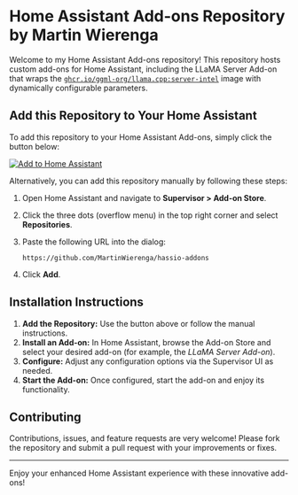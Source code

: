 # Home Assistant Add-ons Repository by Martin Wierenga

Welcome to my Home Assistant Add-ons repository! This repository hosts custom add-ons for Home Assistant, including the LLaMA Server Add-on that wraps the [`ghcr.io/ggml-org/llama.cpp:server-intel`](https://github.com/ggml-org/llama.cpp/blob/master/docs/docker.md) image with dynamically configurable parameters.

## Add this Repository to Your Home Assistant

To add this repository to your Home Assistant Add-ons, simply click the button below:

[![Add to Home Assistant](https://camo.githubusercontent.com/30d41447c8fdefec56880fcce608c09f79c1aaae8f38af261f7817ac0392e421/68747470733a2f2f6d792e686f6d652d617373697374616e742e696f2f6261646765732f73757065727669736f725f6164645f6164646f6e5f7265706f7369746f72792e737667)](https://my.home-assistant.io/redirect/supervisor_add_addon_repository/?repository_url=https%3A%2F%2Fgithub.com%2FMartinWierenga%2Fhassio-addons)


Alternatively, you can add this repository manually by following these steps:

1. Open Home Assistant and navigate to **Supervisor > Add-on Store**.
2. Click the three dots (overflow menu) in the top right corner and select **Repositories**.
3. Paste the following URL into the dialog:

    ```
    https://github.com/MartinWierenga/hassio-addons
    ```

4. Click **Add**.

## Installation Instructions

1. **Add the Repository:** Use the button above or follow the manual instructions.
2. **Install an Add-on:** In Home Assistant, browse the Add-on Store and select your desired add-on (for example, the *LLaMA Server Add-on*).
3. **Configure:** Adjust any configuration options via the Supervisor UI as needed.
4. **Start the Add-on:** Once configured, start the add-on and enjoy its functionality.

## Contributing

Contributions, issues, and feature requests are very welcome! Please fork the repository and submit a pull request with your improvements or fixes.

---

Enjoy your enhanced Home Assistant experience with these innovative add-ons!
